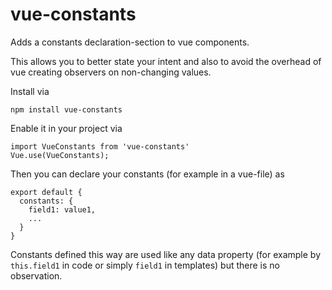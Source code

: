 # vue-constants
Adds a constants declaration-section to vue components. 

This allows you to better state your intent and also to avoid the overhead of vue creating observers on non-changing values.

Install via 

    npm install vue-constants

Enable it in your project via

    import VueConstants from 'vue-constants'
    Vue.use(VueConstants);

Then you can declare your constants (for example in a vue-file) as

    export default {
      constants: {
        field1: value1, 
        ...
      }
    }

Constants defined this way are used like any data property (for example by `this.field1` in code or simply `field1` in templates) but there is no observation.
